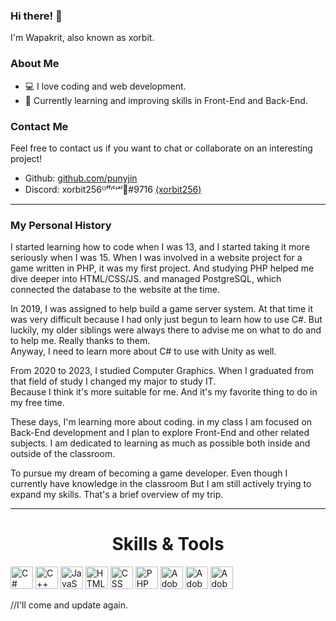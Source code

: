 ### Hi there! 👋 

I'm Wapakrit, also known as xorbit.

### About Me
- 💻 I love coding and web development.
- 🌱 Currently learning and improving skills in Front-End and Back-End.

### Contact Me
Feel free to contact us if you want to chat or collaborate on an interesting project!
- Github: [github.com/punyjin](https://github.com/punyjin)
- Discord: xorbit256ᴼᶠᶠᶤᶜᶤᵃˡ᲼#9716 [(xorbit256)](https://discord.gg/hmCWt8HUBe)
---

### My Personal History
I started learning how to code when I was 13, and I started taking it more seriously when I was 15. When I was involved in a website project for a game written in PHP, it was my first project.
And studying PHP helped me dive deeper into HTML/CSS/JS.
and managed PostgreSQL, which connected the database to the website at the time.

In 2019, I was assigned to help build a game server system. 
At that time it was very difficult because I had only just begun to learn how to use C#. 
But luckily, my older siblings were always there to advise me on what to do and to help me.
Really thanks to them.                        
Anyway, I need to learn more about C# to use with Unity as well.

From 2020 to 2023, I studied Computer Graphics. 
When I graduated from that field of study I changed my major to study IT.          
Because I think it's more suitable for me.
And it's my favorite thing to do in my free time.

These days, I'm learning more about coding. in my class I am focused on Back-End development and I plan to explore Front-End and other related subjects. 
I am dedicated to learning as much as possible both inside and outside of the classroom. 

To pursue my dream of becoming a game developer. 
Even though I currently have knowledge in the classroom But I am still actively trying to expand my skills. 
That's a brief overview of my trip.

---
<div style="text-align: center;">
    <h1>Skills & Tools</h1>
    <p align="left">
      <a href="https://learn.microsoft.com/en-us/dotnet/csharp/" target="_blank" rel="noreferrer">
        <img src="https://cdn.discordapp.com/attachments/1176216227853647944/1249031421343961128/c-sharp-c-icon-1822x2048-wuf3ijab.png?ex=666f0d28&is=666dbba8&hm=343dab1870cbce26fb7f48762d87c38df47dd551d10119ea8d73daa4fb83081b&" width="36" height="36" alt="C#" /></a>
        <a href="https://learn.microsoft.com/th-th/cpp/cpp/?view=msvc-160" target="_blank" rel="noreferrer">
            <img src="https://cdn.discordapp.com/attachments/1176216227853647944/1249031500448661564/cpp_logo.png?ex=666f0d3b&is=666dbbbb&hm=af6c6d0ed087b9f95381ed51ce19b31b96442b591db6ff0d5ff785d5a937a024&" width="36" height="36" alt="C++"/></a>      
        <a href="https://developer.mozilla.org/en-US/docs/Web/JavaScript" target="_blank" rel="noreferrer">
            <img src="https://media.discordapp.net/attachments/1176216227853647944/1249031471524741120/javascript-logo.png?ex=6665d2b4&is=66648134&hm=7295fdaf817a281587f04b09649deae86d38fb022087119b2c247de51f5e007c&=&format=webp&quality=lossless&width=671&height=671" width="36" height="36" alt="JavaScript"/></a>      
        <a href="https://developer.mozilla.org/en-US/docs/Glossary/HTML5" target="_blank" rel="noreferrer">
            <img src="https://cdn.discordapp.com/attachments/1176216227853647944/1249031542806675456/html-5-icon-726x1024-evem6gg5.png?ex=666f0d45&is=666dbbc5&hm=4b40dbec4059f46d79ac1ef36e81c7bbbb9744d03c0b2b89e183af8755ba1b47&" width="36" height="36" alt="HTML" /></a>      
        <a href="https://www.w3.org/TR/CSS/#css" target="_blank" rel="noreferrer">
            <img src="https://cdn.discordapp.com/attachments/1176216227853647944/1249031671907487786/css-3-icon-726x1024-610441pl.png?ex=666f0d64&is=666dbbe4&hm=f441bb7871cfdc3332a11c71459e5674ff2ee173f75e150d545206000f230a74&" width="36" height="36" alt="CSS" /></a>      
        <a href="https://www.php.net/" target="_blank" rel="noreferrer">
            <img src="https://cdn.discordapp.com/attachments/1176216227853647944/1249031583814389921/5968332.png?ex=666f0d4f&is=666dbbcf&hm=dea27dc4bc6ccc8a8235b99ae45637e19ff860e4bb0466b3ffb84aaf8c20c8f5&" width="36" height="36" alt="PHP" /></a>      
        <a href="https://www.adobe.com/th_en/products/photoshop.html" target="_blank" rel="noreferrer">
            <img src="https://cdn.discordapp.com/attachments/1176216227853647944/1249032731950583958/ps_appicon.png?ex=666f0e61&is=666dbce1&hm=3d67cf82419e4d85ee749aff15d4fde96e301f81ada09e58de33e5faa7709ba3&" width="36" height="36" alt="Adobe Photoshop"/></a>     
        <a href="https://www.adobe.com/th_en/products/premiere.html" target="_blank" rel="noreferrer">
            <img src="https://media.discordapp.net/attachments/1176216227853647944/1249033776445522070/1200px-Adobe_Premiere_Pro_CC_icon.png?ex=6665d4da&is=6664835a&hm=125f0365e0d686512c96b9b8618912339cd8ba00e8105302b33fc1b18f20d86b&=&format=webp&quality=lossless&width=688&height=671" width="36" height="36" alt="Adobe Premiere Pro"/></a>     
        <a href="https://www.adobe.com/th_en/products/aftereffects.html" target="_blank" rel="noreferrer">
            <img src="https://cdn.discordapp.com/attachments/1176216227853647944/1249035083755815015/after-effects.png?ex=666f1091&is=666dbf11&hm=08647aa07e3276a7e4286a594a002b498be57ee0a4e8f5ce724135d3b1012982&" width="36" height="36" alt="Adobe After Effect"/></a>
    </p>
</div>
 //I'll ​​come and update again.
